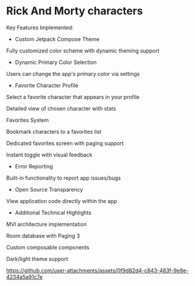 # Rick And Morty characters

Key Features Implemented:

- Custom Jetpack Compose Theme

Fully customized color scheme with dynamic theming support

- Dynamic Primary Color Selection

Users can change the app's primary color via settings

- Favorite Character Profile

Select a favorite character that appears in your profile

Detailed view of chosen character with stats

Favorites System

Bookmark characters to a favorites list

Dedicated favorites screen with paging support

Instant toggle with visual feedback

- Error Reporting

Built-in functionality to report app issues/bugs

- Open Source Transparency

View application code directly within the app

- Additional Technical Highlights

MVI architecture implementation

Room database with Paging 3

Custom composable components

Dark/light theme support


https://github.com/user-attachments/assets/0f9d82d4-c843-483f-9e8e-4234a5a91c7e

